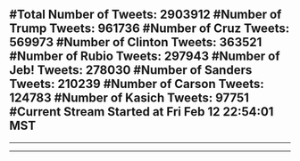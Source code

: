#Total Number of Tweets: 2903912 
#Number of Trump Tweets: 961736
#Number of Cruz Tweets: 569973
#Number of Clinton Tweets: 363521
#Number of Rubio Tweets: 297943
#Number of Jeb! Tweets: 278030
#Number of Sanders Tweets: 210239
#Number of Carson Tweets: 124783
#Number of Kasich Tweets: 97751
#Current Stream Started at Fri Feb 12 22:54:01 MST
---
---
---
